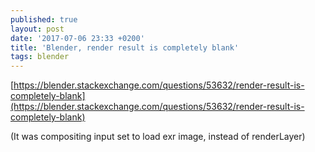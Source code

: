 ```yaml
---
published: true
layout: post
date: '2017-07-06 23:33 +0200'
title: 'Blender, render result is completely blank'
tags: blender
---
```

[https://blender.stackexchange.com/questions/53632/render-result-is-completely-blank](https://blender.stackexchange.com/questions/53632/render-result-is-completely-blank)

(It was compositing input set to load exr image, instead of renderLayer)
